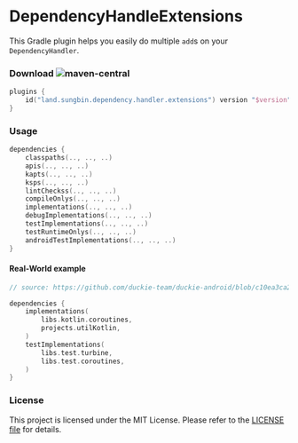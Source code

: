 # DependencyHandleExtensions

This Gradle plugin helps you easily do multiple `add`s on your `DependencyHandler`.

### Download ![maven-central](https://img.shields.io/maven-central/v/land.sungbin.dependency.handler.extensions/dependency.handler.extensions.plugin)

```kotlin
plugins {
    id("land.sungbin.dependency.handler.extensions") version "$version"
}
```

### Usage

```kotlin
dependencies {
    classpaths(.., .., ..)
    apis(.., .., ..)
    kapts(.., .., ..)
    ksps(.., .., ..)
    lintCheckss(.., .., ..)
    compileOnlys(.., .., ..)
    implementations(.., .., ..)
    debugImplementations(.., .., ..)
    testImplementations(.., .., ..)
    testRuntimeOnlys(.., .., ..)
    androidTestImplementations(.., .., ..)
}
```

#### Real-World example

```kotlin
// source: https://github.com/duckie-team/duckie-android/blob/c10ea3ca2b0bccda7069c02786e6a83eeaacd9d2/util-viewmodel/build.gradle.kts#L18-L27

dependencies {
    implementations(
        libs.kotlin.coroutines,
        projects.utilKotlin,
    )
    testImplementations(
        libs.test.turbine,
        libs.test.coroutines,
    )
}
```

### License

This project is licensed under the MIT License. Please refer to the [LICENSE file](https://github.com/duckie-team/composable-function-reference-diagnostic-suppressor/blob/main/LICENSE) for details.
